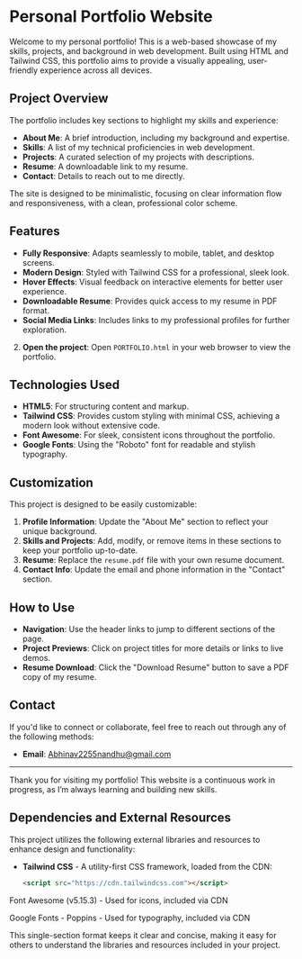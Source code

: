 # Personal Portfolio Website

Welcome to my personal portfolio! This is a web-based showcase of my skills, projects, and background in web development. Built using HTML and Tailwind CSS, this portfolio aims to provide a visually appealing, user-friendly experience across all devices.

## Project Overview

The portfolio includes key sections to highlight my skills and experience:
- **About Me**: A brief introduction, including my background and expertise.
- **Skills**: A list of my technical proficiencies in web development.
- **Projects**: A curated selection of my projects with descriptions.
- **Resume**: A downloadable link to my resume.
- **Contact**: Details to reach out to me directly.

The site is designed to be minimalistic, focusing on clear information flow and responsiveness, with a clean, professional color scheme.

## Features

- **Fully Responsive**: Adapts seamlessly to mobile, tablet, and desktop screens.
- **Modern Design**: Styled with Tailwind CSS for a professional, sleek look.
- **Hover Effects**: Visual feedback on interactive elements for better user experience.
- **Downloadable Resume**: Provides quick access to my resume in PDF format.
- **Social Media Links**: Includes links to my professional profiles for further exploration.

2. **Open the project**:
    Open `PORTFOLIO.html` in your web browser to view the portfolio.

## Technologies Used

- **HTML5**: For structuring content and markup.
- **Tailwind CSS**: Provides custom styling with minimal CSS, achieving a modern look without extensive code.
- **Font Awesome**: For sleek, consistent icons throughout the portfolio.
- **Google Fonts**: Using the "Roboto" font for readable and stylish typography.

## Customization

This project is designed to be easily customizable:
1. **Profile Information**: Update the "About Me" section to reflect your unique background.
2. **Skills and Projects**: Add, modify, or remove items in these sections to keep your portfolio up-to-date.
3. **Resume**: Replace the `resume.pdf` file with your own resume document.
4. **Contact Info**: Update the email and phone information in the "Contact" section.

## How to Use

- **Navigation**: Use the header links to jump to different sections of the page.
- **Project Previews**: Click on project titles for more details or links to live demos.
- **Resume Download**: Click the "Download Resume" button to save a PDF copy of my resume.

## Contact

If you'd like to connect or collaborate, feel free to reach out through any of the following methods:

- **Email**: [Abhinav2255nandhu@gmail.com](mailto:Abhinav2255nandhu@gmail.com)
---

Thank you for visiting my portfolio! This website is a continuous work in progress, as I’m always learning and building new skills.


## Dependencies and External Resources

This project utilizes the following external libraries and resources to enhance design and functionality:

- **Tailwind CSS** - A utility-first CSS framework, loaded from the CDN:
  ```html
  <script src="https://cdn.tailwindcss.com"></script>
  
Font Awesome (v5.15.3) - Used for icons, included via CDN
<link href="https://cdnjs.cloudflare.com/ajax/libs/font-awesome/5.15.3/css/all.min.css" rel="stylesheet"/>

Google Fonts - Poppins - Used for typography, included via CDN
<link href="https://fonts.googleapis.com/css2?family=Poppins:wght@400;600;700&display=swap" rel="stylesheet"/>

This single-section format keeps it clear and concise, making it easy for others to understand the libraries and resources included in your project.
